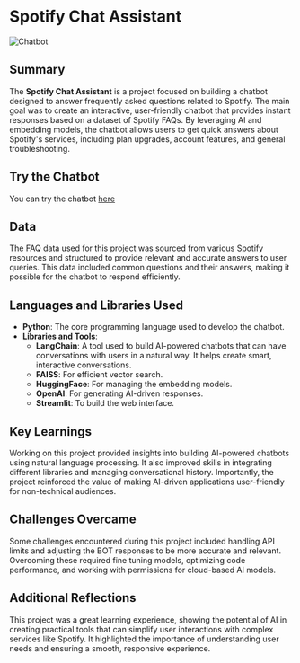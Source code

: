 # Spotify Chat Assistant

![Chatbot](https://github.com/MrJohn91/spotify_chat_assistant/blob/main/Chatbot.jpg?raw=true)

## Summary
The **Spotify Chat Assistant** is a project focused on building a chatbot designed to answer frequently asked questions related to Spotify. The main goal was to create an interactive, user-friendly chatbot that provides instant responses based on a dataset of Spotify FAQs. By leveraging AI and embedding models, the chatbot allows users to get quick answers about Spotify's services, including plan upgrades, account features, and general troubleshooting.


## Try the Chatbot
You can try the chatbot [here](https://spotifychatassistant-dvgcwdj7zoydxhtpdbprnn.streamlit.app/)

## Data
The FAQ data used for this project was sourced from various Spotify resources and structured to provide relevant and accurate answers to user queries. This data included common questions and their answers, making it possible for the chatbot to respond efficiently.

## Languages and Libraries Used
- **Python**: The core programming language used to develop the chatbot.
- **Libraries and Tools**:
  - **LangChain**: A tool used to build AI-powered chatbots that can have conversations with users in a natural way. It helps create smart, interactive conversations.
  - **FAISS**: For efficient vector search.
  - **HuggingFace**: For managing the embedding models.
  - **OpenAI**: For generating AI-driven responses.
  - **Streamlit**: To build the web interface.

## Key Learnings
Working on this project provided insights into building AI-powered chatbots using natural language processing. It also improved skills in integrating different libraries and managing conversational history. Importantly, the project reinforced the value of making AI-driven applications user-friendly for non-technical audiences.

## Challenges Overcame
Some challenges encountered during this project included handling API limits and adjusting the BOT responses to be more accurate and relevant. Overcoming these required fine tuning models, optimizing code performance, and working with permissions for cloud-based AI models.

## Additional Reflections
This project was a great learning experience, showing the potential of AI in creating practical tools that can simplify user interactions with complex services like Spotify. It highlighted the importance of understanding user needs and ensuring a smooth, responsive experience.
